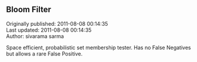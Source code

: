 ## Bloom Filter  
Originally published: 2011-08-08 00:14:35  
Last updated: 2011-08-08 00:14:35  
Author: sivarama sarma  
  
Space efficient, probabilistic set membership tester.  Has no False Negatives but allows a rare False Positive.